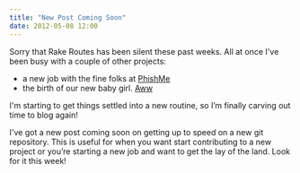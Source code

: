 ```yaml
---
title: "New Post Coming Soon"
date: 2012-05-08 12:00
---
```


Sorry that Rake Routes has been silent these past weeks. All at once I've been busy with a couple of other projects:

- a new job with the fine folks at [PhishMe](http://phishme.com)
- the birth of our new baby girl. [Aww](/assets/images/marie.jpg)

I'm starting to get things settled into a new routine, so I’m finally carving out time to blog again!

I've got a new post coming soon on getting up to speed on a new git repository. This is useful for when you want start contributing to a new project or you’re starting a new job and want to get the lay of the land. Look for it this week!
